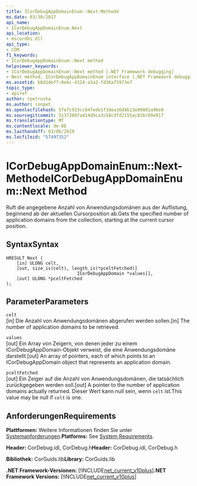 ```yaml
---
title: ICorDebugAppDomainEnum::Next-Methode
ms.date: 03/30/2017
api_name:
- ICorDebugAppDomainEnum.Next
api_location:
- mscordbi.dll
api_type:
- COM
f1_keywords:
- ICorDebugAppDomainEnum::Next method
helpviewer_keywords:
- ICorDebugAppDomainEnum::Next method [.NET Framework debugging]
- Next method, ICorDebugAppDomainEnum interface [.NET Framework debugging]
ms.assetid: b8d1def7-0ebc-4314-a3a2-fd36a75973e7
topic_type:
- apiref
author: rpetrusha
ms.author: ronpet
ms.openlocfilehash: 5fefc933cc84fede1f3dea16d4b13e09801a96e0
ms.sourcegitcommit: 5137208fa414d9ca3c58cdfd2155ac81bc89e917
ms.translationtype: MT
ms.contentlocale: de-DE
ms.lasthandoff: 03/06/2019
ms.locfileid: "57497352"
---
```

# <a name="icordebugappdomainenumnext-method"></a><span data-ttu-id="b33d2-102">ICorDebugAppDomainEnum::Next-Methode</span><span class="sxs-lookup"><span data-stu-id="b33d2-102">ICorDebugAppDomainEnum::Next Method</span></span>
<span data-ttu-id="b33d2-103">Ruft die angegebene Anzahl von Anwendungsdomänen aus der Auflistung, beginnend ab der aktuellen Cursorposition ab.</span><span class="sxs-lookup"><span data-stu-id="b33d2-103">Gets the specified number of application domains from the collection, starting at the current cursor position.</span></span>  
  
## <a name="syntax"></a><span data-ttu-id="b33d2-104">Syntax</span><span class="sxs-lookup"><span data-stu-id="b33d2-104">Syntax</span></span>  
  
```  
HRESULT Next (  
    [in] ULONG celt,  
    [out, size_is(celt), length_is(*pceltFetched)]  
                           ICorDebugAppDomain *values[],  
    [out] ULONG *pceltFetched  
);  
```  
  
## <a name="parameters"></a><span data-ttu-id="b33d2-105">Parameter</span><span class="sxs-lookup"><span data-stu-id="b33d2-105">Parameters</span></span>  
 `celt`  
 <span data-ttu-id="b33d2-106">[in] Die Anzahl von Anwendungsdomänen abgerufen werden sollen.</span><span class="sxs-lookup"><span data-stu-id="b33d2-106">[in] The number of application domains to be retrieved.</span></span>  
  
 `values`  
 <span data-ttu-id="b33d2-107">[out] Ein Array von Zeigern, von denen jeder zu einem ICorDebugAppDomain-Objekt verweist, die eine Anwendungsdomäne darstellt.</span><span class="sxs-lookup"><span data-stu-id="b33d2-107">[out] An array of pointers, each of which points to an ICorDebugAppDomain object that represents an application domain.</span></span>  
  
 `pceltFetched`  
 <span data-ttu-id="b33d2-108">[out] Ein Zeiger auf die Anzahl von Anwendungsdomänen, die tatsächlich zurückgegeben werden soll.</span><span class="sxs-lookup"><span data-stu-id="b33d2-108">[out] A pointer to the number of application domains actually returned.</span></span> <span data-ttu-id="b33d2-109">Dieser Wert kann null sein, wenn `celt` ist.</span><span class="sxs-lookup"><span data-stu-id="b33d2-109">This value may be null if `celt` is one.</span></span>  
  
## <a name="requirements"></a><span data-ttu-id="b33d2-110">Anforderungen</span><span class="sxs-lookup"><span data-stu-id="b33d2-110">Requirements</span></span>  
 <span data-ttu-id="b33d2-111">**Plattformen:** Weitere Informationen finden Sie unter [Systemanforderungen](../../../../docs/framework/get-started/system-requirements.md).</span><span class="sxs-lookup"><span data-stu-id="b33d2-111">**Platforms:** See [System Requirements](../../../../docs/framework/get-started/system-requirements.md).</span></span>  
  
 <span data-ttu-id="b33d2-112">**Header:** CorDebug.idl, CorDebug.h</span><span class="sxs-lookup"><span data-stu-id="b33d2-112">**Header:** CorDebug.idl, CorDebug.h</span></span>  
  
 <span data-ttu-id="b33d2-113">**Bibliothek:** CorGuids.lib</span><span class="sxs-lookup"><span data-stu-id="b33d2-113">**Library:** CorGuids.lib</span></span>  
  
 <span data-ttu-id="b33d2-114">**.NET Framework-Versionen:** [!INCLUDE[net_current_v10plus](../../../../includes/net-current-v10plus-md.md)]</span><span class="sxs-lookup"><span data-stu-id="b33d2-114">**.NET Framework Versions:** [!INCLUDE[net_current_v10plus](../../../../includes/net-current-v10plus-md.md)]</span></span>
